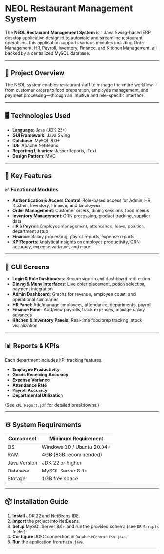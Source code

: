 # NEOL Restaurant Management System

The **NEOL Restaurant Management System** is a Java Swing-based ERP desktop application designed to automate and streamline restaurant operations. this application supports various modules including Order Management, HR, Payroll, Inventory, Finance, and Kitchen Management, all backed by a centralized MySQL database.

---

## 📌 Project Overview

The NEOL system enables restaurant staff to manage the entire workflow—from customer orders to food preparation, employee management, and payment processing—through an intuitive and role-specific interface.

---

## 🖥️ Technologies Used

- **Language**: Java (JDK 22+)
- **GUI Framework**: Java Swing
- **Database**: MySQL 8.0+
- **IDE**: Apache NetBeans
- **Reporting Libraries**: JasperReports, iText
- **Design Pattern**: MVC

---

## 🔑 Key Features

### ✅ Functional Modules

- **Authentication & Access Control**: Role-based access for Admin, HR, Kitchen, Inventory, Finance, and Employees
- **Order Management**: Customer orders, dining sessions, food menus
- **Inventory Management**: GRN processing, product tracking, supplier data
- **HR & Payroll**: Employee management, attendance, leave, position, department setup
- **Finance**: Salary processing, payroll reports, expense reports
- **KPI Reports**: Analytical insights on employee productivity, GRN accuracy, expense variance, and more

---

## 📂 GUI Screens

- **Login & Role Dashboards**: Secure sign-in and dashboard redirection
- **Dining & Menu Interfaces**: Live order placement, potion selection, payment integration
- **Admin Dashboard**: Graphs for revenue, employee count, and operational summaries
- **HR Panel**: Add/manage employees, attendance, departments, payroll
- **Finance Panel**: Add/view payrolls, track expenses, manage salary advances
- **Kitchen & Inventory Panels**: Real-time food prep tracking, stock visualization

---

## 📊 Reports & KPIs

Each department includes KPI tracking features:

- **Employee Productivity**
- **Goods Receiving Accuracy**
- **Expense Variance**
- **Attendance Rate**
- **Payroll Accuracy**
- **Departmental Utilization**

(See `KPI Report.pdf` for detailed breakdowns.)

---

## ⚙️ System Requirements

| Component       | Minimum Requirement                |
|----------------|-------------------------------------|
| OS             | Windows 10 / Ubuntu 20.04+         |
| RAM            | 4GB (8GB recommended)              |
| Java Version   | JDK 22 or higher                   |
| Database       | MySQL Server 8.0+                  |
| Storage        | 1GB free space                     |

---

## 📦 Installation Guide

1. **Install** JDK 22 and NetBeans IDE.
2. **Import** the project into NetBeans.
3. **Setup** MySQL Server 8.0+ and run the provided schema (see `DB Scripts` folder).
4. **Configure** JDBC connection in `DatabaseConnection.java`.
5. **Run** the application from `Main.java`.

---

